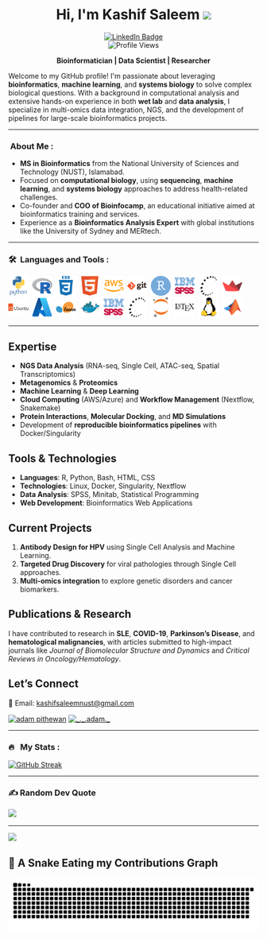 




<h1 align="center">
  Hi, I'm Kashif Saleem
  <img src="https://media.giphy.com/media/hvRJCLFzcasrR4ia7z/giphy.gif" width="30px"/>
</h1>
<div align="center" id="badges">
  <a href="https://www.linkedin.com/in/kashif-saleem-80653a178">
    <img src="https://img.shields.io/badge/LinkedIn-blue?style=for-the-badge&logo=linkedin&logoColor=white" alt="LinkedIn Badge"/>
  </a>
</div>

<div align="center">
  <img src="https://komarev.com/ghpvc/?username=your-github-username&style=flat-square&color=blue" alt="Profile Views"/>
</div>
<p align="center">
<b>Bioinformatician | Data Scientist | Researcher</b>

Welcome to my GitHub profile! I'm passionate about leveraging **bioinformatics**, **machine learning**, and **systems biology** to solve complex biological questions. With a background in computational analysis and extensive hands-on experience in both **wet lab** and **data analysis**, I specialize in multi-omics data integration, NGS, and the development of pipelines for large-scale bioinformatics projects.
</p>

---

### &nbsp;About Me :


- **MS in Bioinformatics** from the National University of Sciences and Technology (NUST), Islamabad.  
- Focused on **computational biology**, using **sequencing**, **machine learning**, and **systems biology** approaches to address health-related challenges.  
- Co-founder and **COO of Bioinfocamp**, an educational initiative aimed at bioinformatics training and services.  
- Experience as a **Bioinformatics Analysis Expert** with global institutions like the University of Sydney and MERtech.


---


  ### 🛠 &nbsp;Languages and Tools :

<p>
<img src="https://github.com/devicons/devicon/blob/master/icons/python/python-original-wordmark.svg" title="Python" alt="Python" width="40" height="40"/>&nbsp;
<img src="https://github.com/devicons/devicon/blob/master/icons/r/r-original.svg" title="R" alt="R" width="40" height="40"/>&nbsp;
<img src="https://github.com/devicons/devicon/blob/master/icons/css3/css3-plain-wordmark.svg"  title="CSS3" alt="CSS" width="40" height="40"/>&nbsp;
<img src="https://github.com/devicons/devicon/blob/master/icons/html5/html5-original.svg" title="HTML5" alt="HTML" width="40" height="40"/>&nbsp;
<img src="https://github.com/devicons/devicon/blob/master/icons/amazonwebservices/amazonwebservices-plain-wordmark.svg" title="AWS" alt="AWS" width="40" height="40"/>&nbsp;
<img src="https://github.com/devicons/devicon/blob/master/icons/git/git-original-wordmark.svg" title="Git" **alt="Git" width="40" height="40"/>&nbsp;
<img src="https://github.com/devicons/devicon/blob/master/icons/rstudio/rstudio-original.svg" title="Rstudio" **alt="Rs" width="40" height="40"/>&nbsp;
<img src="https://github.com/devicons/devicon/blob/master/icons/spss/spss-original.svg" title="SPSS" **alt="SPSS" width="40" height="40"/>&nbsp;
<img src="https://github.com/devicons/devicon/blob/master/icons/ssh/ssh-original.svg" title="SSH" **alt="SSH" width="40" height="40"/>&nbsp;
<img src="https://github.com/devicons/devicon/blob/master/icons/streamlit/streamlit-original.svg" title="Streamlit" **alt="Streamlit" width="40" height="40"/>&nbsp;
<img src="https://github.com/devicons/devicon/blob/master/icons/ubuntu/ubuntu-original-wordmark.svg" title="Ubuntu" **alt="Ubuntu" width="40" height="40"/>&nbsp;
<img src="https://github.com/devicons/devicon/blob/master/icons/azure/azure-original.svg" title="Azure" **alt="Azure" width="40" height="40"/>&nbsp;
<img src="https://github.com/devicons/devicon/blob/master/icons/scikitlearn/scikitlearn-original.svg" title="Scikitlearn" **alt="sk" width="40" height="40"/>&nbsp;
<img src="https://github.com/devicons/devicon/blob/master/icons/docker/docker-original.svg" title="Rstudio" **alt="Rs" width="40" height="40"/>&nbsp;
<img src="https://github.com/devicons/devicon/blob/master/icons/spss/spss-original.svg" title="Docker" **alt="docker" width="40" height="40"/>&nbsp;
<img src="https://github.com/devicons/devicon/blob/master/icons/ssh/ssh-original.svg" title="Hadoop" **alt="Hadoop" width="40" height="40"/>&nbsp;
<img src="https://github.com/devicons/devicon/blob/master/icons/jupyter/jupyter-original.svg" title="jupyter" **alt="jyp" width="40" height="40"/>&nbsp;
<img src="https://github.com/devicons/devicon/blob/master/icons/latex/latex-original.svg" title="Latex" **alt="Latex" width="40" height="40"/>&nbsp;
<img src="https://github.com/devicons/devicon/blob/master/icons/linux/linux-original.svg" title="Linux" **alt="linux" width="40" height="40"/>&nbsp;
<img src="https://github.com/devicons/devicon/blob/master/icons/matlab/matlab-original.svg" title="Matlab" **alt="ml" width="40" height="40"/>&nbsp;
</p>

---

## Expertise  
- **NGS Data Analysis** (RNA-seq, Single Cell, ATAC-seq, Spatial Transcriptomics)  
- **Metagenomics** & **Proteomics**  
- **Machine Learning** & **Deep Learning**  
- **Cloud Computing** (AWS/Azure) and **Workflow Management** (Nextflow, Snakemake)  
- **Protein Interactions**, **Molecular Docking**, and **MD Simulations**  
- Development of **reproducible bioinformatics pipelines** with Docker/Singularity

## Tools & Technologies  
- **Languages**: R, Python, Bash, HTML, CSS  
- **Technologies**: Linux, Docker, Singularity, Nextflow  
- **Data Analysis**: SPSS, Minitab, Statistical Programming  
- **Web Development**: Bioinformatics Web Applications

## Current Projects  
1. **Antibody Design for HPV** using Single Cell Analysis and Machine Learning.
3. **Targeted Drug Discovery** for viral pathologies through Single Cell approaches.  
4. **Multi-omics integration** to explore genetic disorders and cancer biomarkers.

## Publications & Research  
I have contributed to research in **SLE**, **COVID-19**, **Parkinson’s Disease**, and **hematological malignancies**, with articles submitted to high-impact journals like *Journal of Biomolecular Structure and Dynamics* and *Critical Reviews in Oncology/Hematology*.

## Let’s Connect  
📧 Email: [kashifsaleemnust@gmail.com](mailto:kashifsaleemnust@gmail.com)  

<p align="left">
  <a href="https://www.linkedin.com/in/kashif-saleem-80653a178" target="blank"><img align="center"
      src="https://raw.githubusercontent.com/rahuldkjain/github-profile-readme-generator/master/src/images/icons/Social/linked-in-alt.svg"
      alt="adam pithewan" height="30" width="40" /></a>
  <a href="https://www.instagram.com/mahar.kashi.37/" target="blank"><img align="center"
      src="https://raw.githubusercontent.com/rahuldkjain/github-profile-readme-generator/master/src/images/icons/Social/instagram.svg"
      alt="_._.adam._" height="30" width="40" /></a>
	
</p>

---

### 🔥 &nbsp; My Stats :
[![GitHub Streak](http://github-readme-streak-stats.herokuapp.com?user=itsZed0&theme=dark&background=000000)](https://git.io/streak-stats)


---
### ✍️ Random Dev Quote
![](https://quotes-github-readme.vercel.app/api?type=horizontal&theme=radical)

---
[![](https://visitcount.itsvg.in/api?id=se7en69&icon=0&color=0)](https://visitcount.itsvg.in)
<!--- Proudly created with GPM --->

## 🐍 A Snake Eating my Contributions Graph
	
<p align = "center">
	<img src = "https://github.com/7oSkaaa/7oSkaaa/blob/output/github-contribution-grid-snake.svg?" alt = "Snake Game"/>
</p>

